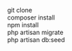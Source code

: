 git clone <br>
composer install <br>
npm install <br>
php artisan migrate <br>
php artisan db:seed <br>
